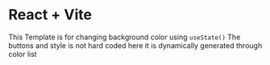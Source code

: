 # React + Vite

This Template is for changing background color using `useState()`
The buttons and style is not hard coded here it is dynamically generated through color list
